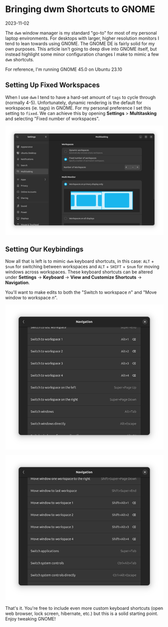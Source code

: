 # Bringing dwm Shortcuts to GNOME

2023-11-02

The `dwm` window manager is my standard "go-to" for most of my personal laptop environments. For desktops with larger, higher resolution monitors I tend to lean towards using GNOME. The GNOME DE is fairly solid for my own purposes. This article isn't going to deep dive into GNOME itself, but instead highlight some minor configuration changes I make to mimic a few `dwm` shortcuts.

For reference, I'm running GNOME 45.0 on Ubuntu 23.10

## Setting Up Fixed Workspaces

When I use `dwm` I tend to have a hard-set amount of `tags` to cycle through (normally 4-5). Unfortunately, dynamic rendering is the default for workspaces (ie. tags) in GNOME. For my personal preference I set this setting to `fixed`. We can achieve this by opening **Settings** >  **Multitasking** and selecting "Fixed number of workspaces".

![Screenshot of GNOME's Multitasking Settings GUI](/public/images/gnome-1.png)

## Setting Our Keybindings

Now all that is left is to mimic `dwm` keyboard shortcuts, in this case: `ALT` + `$num` for switching between workspaces and `ALT` + `SHIFT` + `$num` for moving windows across workspaces. These keyboard shortcuts can be altered under **Settings** &rarr; **Keyboard** &rarr; **View and Customize Shortcuts** &rarr; **Navigation**.

You'll want to make edits to both the "Switch to workspace *n*" and "Move window to workspace *n*". 

![Screenshot of GNOME's keyboard shortcut GUI](/public/images/gnome-2.png)

![Screenshot of GNOME's keyboard shortcut GUI](/public/images/gnome-3.png)

That's it. You're free to include even more custom keyboard shortcuts (open web browser, lock screen, hibernate, etc.) but this is a solid starting point. Enjoy tweaking GNOME!

